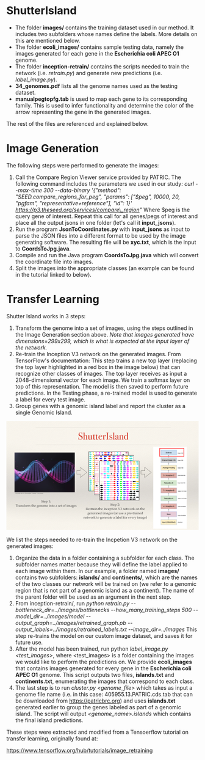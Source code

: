 # ShutterIsland

* The folder **images/** contains the training dataset used in our method. It includes two subfolders whose names define the labels. More details on this are mentioned below. 
* The folder **ecoli_images/** contains sample testing data, namely the images generated for each gene in the **Escherichia coli APEC O1** genome.
* The folder **inception-retrain/** contains the scripts needed to train the network (i.e. *retrain.py*) and generate new predictions (i.e. *label_image.py*).
* **34_genomes.pdf** lists all the genome names used as the testing dataset. 
* **manualpegtopfg.tab** is used to map each gene to its corresponding family. This is used to infer functionality and determine the color of the arrow representing the gene in the generated images. 

The rest of the files are referenced and explained below. 

<h1> Image Generation </h1> 

The following steps were performed to generate the images:

1. Call the Compare Region Viewer service provided by PATRIC. The following command includes the parameters we used in our study:
    *curl --max-time 300 --data-binary '{\"method\": \"SEED.compare\_regions\_for\_peg\", \"params\": [\"$peg\", 10000, 20, \"pgfam\", \"representative+reference\"], \"id\": 1}'         https://p3.theseed.org/services/compare\_region"*
    Where $peg is the query gene of interest. Repeat this call for all genes/pegs of interest and place all the output jsons in one folder (let's call it **input\_jsons**). 
1. Run the program **JsonToCoordinates.py** with **input\_jsons** as input to parse the JSON files into a different format to be used by the image generating software. The resulting file will be **xyc.txt**, which is the input to **CoordsToJpg.java**. 
1. Compile and run the Java program **CoordsToJpg.java** which will convert the coordinate file into images. 
1. Split the images into the appropriate classes (an example can be found in the tutorial linked to below). 

<h1> Transfer Learning </h1> 

Shutter Island works in 3 steps: 

1. Transform the genome into a set of images, using the steps outlined in the Image Generation section above. *Note that images generated have dimensions=299x299, which is what is expected at the input layer of the network.*
1. Re-train the Inception V3 network on the generated images. From TensorFlow's documentation: This step trains a new top layer (replacing the top layer highlighted in a red box in the image below) that can recognize other classes of images. The top layer receives as input a 2048-dimensional vector for each image. We train a softmax layer on top of this representation.
The model is then saved to perform future predictions. In the Testing phase, a re-trained model is used to generate a label for every test image. 
1. Group genes with a genomic island label and report the cluster as a single Genomic Island.

<img src="ShutterIsland.png">

We list the steps needed to re-train the Incpetion V3 network on the generated images:

1. Organize the data in a folder containing a subfolder for each class. The subfolder names matter because they will define the label applied to each image within them. In our example, a folder named **images/** contains two subfolders: **islands/** and **continents/**, which are the names of the two classes our network will be trained on (we refer to a genomic region that is not part of a genomic island as a continent). The name of the parent folder will be used as an argument in the next step. 
1. From inception-retrain/, run *python retrain.py --bottleneck_dir=../images/bottlenecks --how_many_training_steps 500 --model_dir=../images/model --output_graph=../images/retrained_graph.pb --output_labels=../images/retrained_labels.txt --image_dir=../images*
This step re-trains the model on our custom image dataset, and saves it for future use. 
1. After the model has been trained, run python *label_image.py <test_images>*, where <test_images> is a folder containing the images we would like to perform the predictions on. We provide **ecoli_images** that contains images generated for every gene in the **Escherichia coli APEC O1** genome. This script outputs two files, **islands.txt** and **continents.txt**, enumerating the images that correspond to each class. 
1. The last step is to run *cluster.py <genome_file>* which takes as input a genome file name (i.e. in this case: 405955.13.PATRIC.cds.tab that can be downloaded from https://patricbrc.org) and uses **islands.txt** generated earlier to group the genes labeled as part of a genomic island. The script will output *<genome_name>.islands* which contains the final island predictions. 

These steps were extracted and modified from a Tensoerflow tutorial on transfer learning, originally found at:

https://www.tensorflow.org/hub/tutorials/image_retraining

